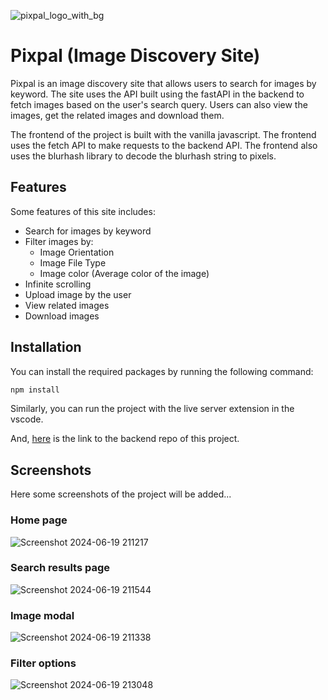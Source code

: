 ![pixpal_logo_with_bg](https://github.com/user-attachments/assets/71cbebf2-d9e9-49c4-8e65-d8767ad741ef)

# Pixpal (Image Discovery Site)

Pixpal is an image discovery site that allows users to search for images by keyword. The site uses the API built using the fastAPI in the backend to fetch images based on the user's search query. Users can also view the images, get the related images and download them.

The frontend of the project is built with the vanilla javascript. The frontend uses the fetch API to make requests to the backend API. The frontend also uses the blurhash library to decode the blurhash string to pixels.

## Features
Some features of this site includes:

- Search for images by keyword
- Filter images by:
    - Image Orientation
    - Image File Type
    - Image color (Average color of the image)
- Infinite scrolling
- Upload image by the user
- View related images
- Download images

## Installation
You can install the required packages by running the following command:

```bash
npm install
```

Similarly, you can run the project with the live server extension in the vscode.

And, [here](https://github.com/Kanak1125/image-gallery-backend) is the link to the backend repo of this project.

## Screenshots
Here some screenshots of the project will be added...

### Home page
![Screenshot 2024-06-19 211217](https://github.com/user-attachments/assets/56b7ea80-361f-443b-9f8e-377dba3be465)

### Search results page
![Screenshot 2024-06-19 211544](https://github.com/user-attachments/assets/bc280713-8f48-4a41-9f17-0328d8402195)

### Image modal
![Screenshot 2024-06-19 211338](https://github.com/user-attachments/assets/317a8662-b80e-4077-94ee-244bf78fbd47)

### Filter options
![Screenshot 2024-06-19 213048](https://github.com/user-attachments/assets/6283c3af-9989-4a25-95cc-3612edfe69b4)
